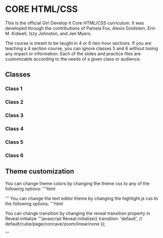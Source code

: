 # CORE  HTML/CSS

This is the official Girl Develop It Core HTML/CSS curriculum. It was developed through the contributions of Pamela Fox, Alexis Goldstein, Erin M. Kidwell, Izzy Johnston, and Jen Myers.

The course is meant to be taught in 4 or 6 two-hour sections. If you are teaching a 4 section course, you can ignore classes 5 and 6 without losing any impact or information. Each of the slides and practice files are customizable according to the needs of a given class or audience.

## Classes

### Class 1

### Class 2

### Class 3

### Class 4

### Class 5

### Class 6

## Theme customization

You can change theme colors by changing the theme css to any of the following options:
'''html
  <link rel="stylesheet" href="css/theme/gdidefault.css" id="theme">
  <link rel="stylesheet" href="css/theme/gdilight.css" id="theme">
  <link rel="stylesheet" href="css/theme/gdisunny.css" id="theme">
  <link rel="stylesheet" href="css/theme/gdicool.css" id="theme">
'''
You can change the text editor theme by changing the highlight.js css to the following options:
'''html
  <link rel="stylesheet" href="lib/css/dark.css">
  <link rel="stylesheet" href="lib/css/light.css">
  
You can change transition by changing the reveal transition property in Reveal.initialize
'''javascript
  Reveal.initialize({
  				transition:  'default', // default/cube/page/concave/zoom/linear/none
  			});

'''
